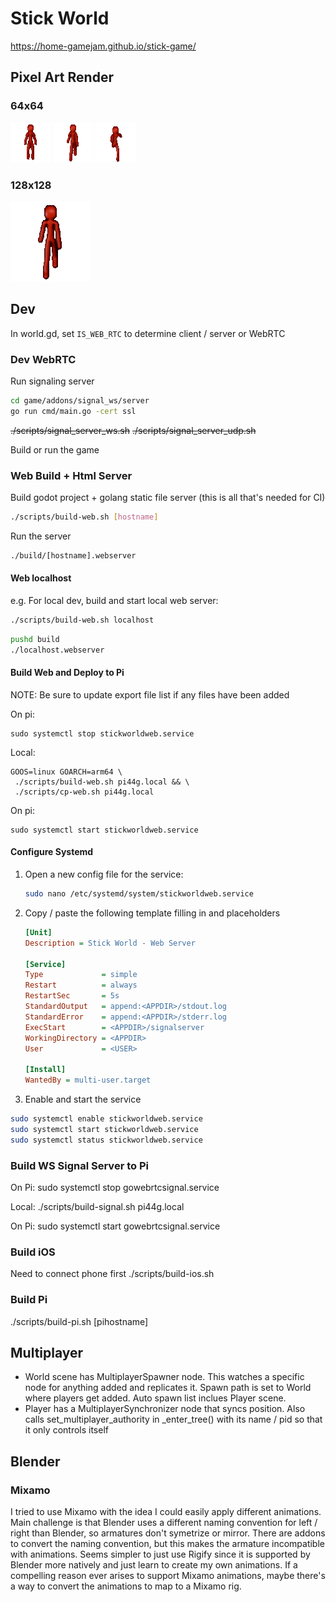 # Stick World

https://home-gamejam.github.io/stick-game/

## Pixel Art Render

### 64x64

![Stickman idle](art/blender/sprites/idle64.gif)
![Stickman walk](art/blender/sprites/walk64.gif)
![Stickman run](art/blender/sprites/run64.gif)

### 128x128

![Stickman run](art/blender/sprites/walk128.gif)

## Dev

In world.gd, set `IS_WEB_RTC` to determine client / server or WebRTC

### Dev WebRTC

Run signaling server

```sh
cd game/addons/signal_ws/server
go run cmd/main.go -cert ssl
```

~~./scripts/signal_server_ws.sh~~
~~./scripts/signal_server_udp.sh~~

Build or run the game

### Web Build + Html Server

Build godot project + golang static file server (this is all that's needed for CI)

```sh
./scripts/build-web.sh [hostname]
```

Run the server

```sh
./build/[hostname].webserver
```

#### Web localhost

e.g. For local dev, build and start local web server:

```sh
./scripts/build-web.sh localhost
```

```sh
pushd build
./localhost.webserver
```

#### Build Web and Deploy to Pi

NOTE: Be sure to update export file list if any files have been added

On pi:

```
sudo systemctl stop stickworldweb.service
```

Local:

```
GOOS=linux GOARCH=arm64 \
 ./scripts/build-web.sh pi44g.local && \
 ./scripts/cp-web.sh pi44g.local
```

On pi:

```
sudo systemctl start stickworldweb.service
```

#### Configure Systemd

1. Open a new config file for the service:

   ```sh
   sudo nano /etc/systemd/system/stickworldweb.service
   ```

1. Copy / paste the following template filling in <USER> and <APPDIR> placeholders

   ```ini
   [Unit]
   Description = Stick World - Web Server

   [Service]
   Type             = simple
   Restart          = always
   RestartSec       = 5s
   StandardOutput   = append:<APPDIR>/stdout.log
   StandardError    = append:<APPDIR>/stderr.log
   ExecStart        = <APPDIR>/signalserver
   WorkingDirectory = <APPDIR>
   User             = <USER>

   [Install]
   WantedBy = multi-user.target
   ```

1. Enable and start the service

```sh
sudo systemctl enable stickworldweb.service
sudo systemctl start stickworldweb.service
sudo systemctl status stickworldweb.service
```

### Build WS Signal Server to Pi

On Pi:
sudo systemctl stop gowebrtcsignal.service

Local:
./scripts/build-signal.sh pi44g.local

On Pi:
sudo systemctl start gowebrtcsignal.service

### Build iOS

Need to connect phone first
./scripts/build-ios.sh

### Build Pi

./scripts/build-pi.sh [pihostname]

## Multiplayer

- World scene has MultiplayerSpawner node. This watches a specific node for anything added and replicates it. Spawn path is set to World where players get added. Auto spawn list inclues Player scene.
- Player has a MultiplayerSynchronizer node that syncs position. Also calls set_multiplayer_authority in \_enter_tree() with its name / pid so that it only controls itself

## Blender

### Mixamo

I tried to use Mixamo with the idea I could easily apply different animations. Main challenge is that Blender uses a different naming convention for left / right than Blender, so armatures don't symetrize or mirror. There are addons to convert the naming convention, but this makes the armature incompatible with animations. Seems simpler to just use Rigify since it is supported by Blender more natively and just learn to create my own animations. If a compelling reason ever arises to support Mixamo animations, maybe there's a way to convert the animations to map to a Mixamo rig.
